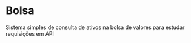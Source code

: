 # Bolsa
 Sistema simples de consulta de ativos na bolsa de valores para estudar requisições em API

